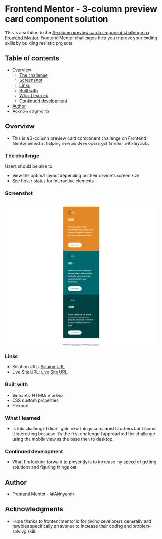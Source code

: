 # Frontend Mentor - 3-column preview card component solution

This is a solution to the [3-column preview card component challenge on Frontend Mentor](https://www.frontendmentor.io/challenges/3column-preview-card-component-pH92eAR2-). Frontend Mentor challenges help you improve your coding skills by building realistic projects. 

## Table of contents

- [Overview](#overview)
  - [The challenge](#the-challenge)
  - [Screenshot](#screenshot)
  - [Links](#links)
  - [Built with](#built-with)
  - [What I learned](#what-i-learned)
  - [Continued development](#continued-development)
- [Author](#author)
- [Acknowledgments](#acknowledgments)


## Overview
- This is a 3-column preview card component challenge on Frontend Mentor aimed at helping newbie developers get familiar with layouts.

### The challenge

Users should be able to:

- View the optimal layout depending on their device's screen size
- See hover states for interactive elements

### Screenshot

![screenshot](./images/Screenshot-3-column-preview-card-component.png)

### Links

- Solution URL: [Soluion URL](https://github.com/Akinyemi4/3-column-preview-card-component-main-akinyemi4)
- Live Site URL: [Live Site URL](https://3-column-preview-card-component-main-akinyemi4.netlify.app/)

### Built with

- Semantic HTML5 markup
- CSS custom properties
- Flexbox

### What I learned

- In this challenge I didn't gain new things compared to others but I found it interesting because it's the first challenge I approached the challenge using the mobile view as the base then to desktop.


### Continued development
- What I'm looking forward to presently is to increase my speed of getting solutions and figuring things out.



## Author
- Frontend Mentor - [@Akinyemi4](https://www.frontendmentor.io/profile/Akinyemi4)

## Acknowledgments

- Huge thanks to frontendmentor.io for giving developers generally and newbies specifically an avenue to increase their coding and problem-solvivg skill.
